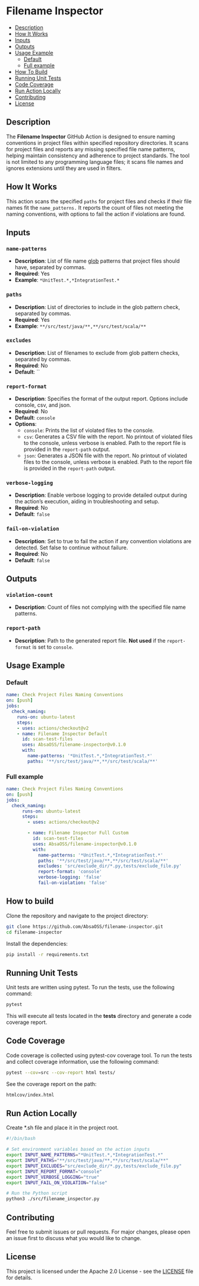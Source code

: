 # Filename Inspector

- [Description](#description)
- [How It Works](#how-it-works)
- [Inputs](#inputs)
- [Outputs](#outputs)
- [Usage Example](#usage-example)
  - [Default](#default)
  - [Full example](#full-example)
- [How To Build](#how-to-build)
- [Running Unit Tests](#running-unit-tests)
- [Code Coverage](#code-coverage)
- [Run Action Locally](#run-action-locally)
- [Contributing](#contributing)
- [License](#license)

## Description
The **Filename Inspector** GitHub Action is designed to ensure naming conventions in project files within specified repository directories. It scans for project files and reports any missing specified file name patterns, helping maintain consistency and adherence to project standards. The tool is not limited to any programming language files; it scans file names and ignores extensions until they are used in filters.

## How It Works
This action scans the specified `paths` for project files and checks if their file names fit the `name_patterns.` It reports the count of files not meeting the naming conventions, with options to fail the action if violations are found.

## Inputs
### `name-patterns`
- **Description**: List of file name [glob](https://en.wikipedia.org/wiki/Glob_(programming)) patterns that project files should have, separated by commas.
- **Required**: Yes
- **Example**: `*UnitTest.*,*IntegrationTest.*`

### `paths`
- **Description**: List of directories to include in the glob pattern check, separated by commas.
- **Required**: Yes
- **Example**: `**/src/test/java/**,**/src/test/scala/**`

### `excludes`
- **Description**: List of filenames to exclude from glob pattern checks, separated by commas.
- **Required**: No
- **Default**: ``

### `report-format`
- **Description**: Specifies the format of the output report. Options include console, csv, and json.
- **Required**: No
- **Default**: `console`
- **Options**:
  - `console`: Prints the list of violated files to the console.
  - `csv`: Generates a CSV file with the report. No printout of violated files to the console, unless verbose is enabled. Path to the report file is provided in the `report-path` output.
  - `json`: Generates a JSON file with the report. No printout of violated files to the console, unless verbose is enabled. Path to the report file is provided in the `report-path` output.

### `verbose-logging`
- **Description**: Enable verbose logging to provide detailed output during the action’s execution, aiding in troubleshooting and setup.
- **Required**: No
- **Default**: `false`

### `fail-on-violation`
- **Description**: Set to true to fail the action if any convention violations are detected. Set false to continue without failure.
- **Required**: No
- **Default**: `false`

## Outputs
### `violation-count`
- **Description**: Count of files not complying with the specified file name patterns.

### `report-path`
- **Description**: Path to the generated report file. **Not used** if the `report-format` is set to `console`.

## Usage Example
### Default
```yaml
name: Check Project Files Naming Conventions
on: [push]
jobs:
  check_naming:
    runs-on: ubuntu-latest
    steps:
    - uses: actions/checkout@v2
    - name: Filename Inspector Default
      id: scan-test-files
      uses: AbsaOSS/filename-inspector@v0.1.0
      with:
        name-patterns: '*UnitTest.*,*IntegrationTest.*'
        paths: '**/src/test/java/**,**/src/test/scala/**'
```

### Full example
```yaml
name: Check Project Files Naming Conventions
on: [push]
jobs:
  check_naming:
      runs-on: ubuntu-latest
      steps:
        - uses: actions/checkout@v2

        - name: Filename Inspector Full Custom
          id: scan-test-files
          uses: AbsaOSS/filename-inspector@v0.1.0
          with:
            name-patterns: '*UnitTest.*,*IntegrationTest.*'
            paths: '**/src/test/java/**,**/src/test/scala/**'
            excludes: 'src/exclude_dir/*.py,tests/exclude_file.py'
            report-format: 'console'
            verbose-logging: 'false'
            fail-on-violation: 'false'
```

## How to build

Clone the repository and navigate to the project directory:

```bash
git clone https://github.com/AbsaOSS/filename-inspector.git
cd filename-inspector
```

Install the dependencies:
```bash
pip install -r requirements.txt
```


## Running Unit Tests
Unit tests are written using pytest. To run the tests, use the following command:

```bash
pytest
```

This will execute all tests located in the __tests__ directory and generate a code coverage report.

## Code Coverage
Code coverage is collected using pytest-cov coverage tool. To run the tests and collect coverage information, use the following command:

```bash
pytest --cov=src --cov-report html tests/
```
See the coverage report on the path:
```bash
htmlcov/index.html
```

## Run Action Locally
Create *.sh file and place it in the project root.
```bash
#!/bin/bash

# Set environment variables based on the action inputs
export INPUT_NAME_PATTERNS="*UnitTest.*,*IntegrationTest.*"
export INPUT_PATHS="**/src/test/java/**,**/src/test/scala/**"
export INPUT_EXCLUDES="src/exclude_dir/*.py,tests/exclude_file.py"
export INPUT_REPORT_FORMAT="console"
export INPUT_VERBOSE_LOGGING="true"
export INPUT_FAIL_ON_VIOLATION="false"

# Run the Python script
python3 ./src/filename_inspector.py
```


## Contributing
Feel free to submit issues or pull requests. For major changes, please open an issue first to discuss what you would like to change.

## License

This project is licensed under the Apache 2.0 License - see the [LICENSE](LICENSE) file for details.
